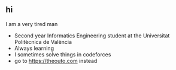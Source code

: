 ## hi

I am a very tired man

- Second year Informatics Engineering student at the Universitat Politècnica de València
- Always learning
- I sometimes solve things in codeforces
- go to https://theouto.com instead
